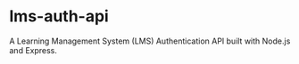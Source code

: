 # lms-auth-api
A Learning Management System (LMS) Authentication API built with Node.js and Express.
